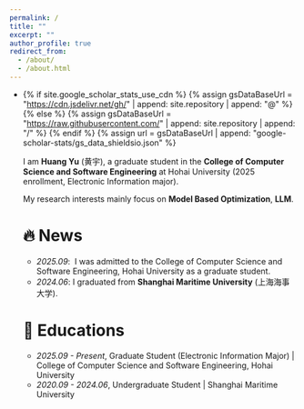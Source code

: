 ```yaml
---
permalink: /
title: ""
excerpt: ""
author_profile: true
redirect_from: 
  - /about/
  - /about.html
---
```


- {% if site.google_scholar_stats_use_cdn %}
  {% assign gsDataBaseUrl = "https://cdn.jsdelivr.net/gh/" | append: site.repository | append: "@" %}
  {% else %}
  {% assign gsDataBaseUrl = "https://raw.githubusercontent.com/" | append: site.repository | append: "/" %}
  {% endif %}
  {% assign url = gsDataBaseUrl | append: "google-scholar-stats/gs_data_shieldsio.json" %}

  <span class='anchor' id='about-me'></span>
I am **Huang Yu** (黄宇), a graduate student in the **College of Computer Science and Software Engineering** at Hohai University (2025 enrollment, Electronic Information major).

  My research interests mainly focus on **Model Based Optimization**, **LLM**.


  # 🔥 News

  - *2025.09*: &nbsp;I was admitted to the College of Computer Science and Software Engineering, Hohai University as a graduate student.
  - *2024.06*:  I graduated from **Shanghai Maritime University** (上海海事大学).


  # 📖 Educations

  - *2025.09 - Present*, Graduate Student (Electronic Information Major) | College of Computer Science and Software Engineering, Hohai University
  - *2020.09 - 2024.06*, Undergraduate Student | Shanghai Maritime University
